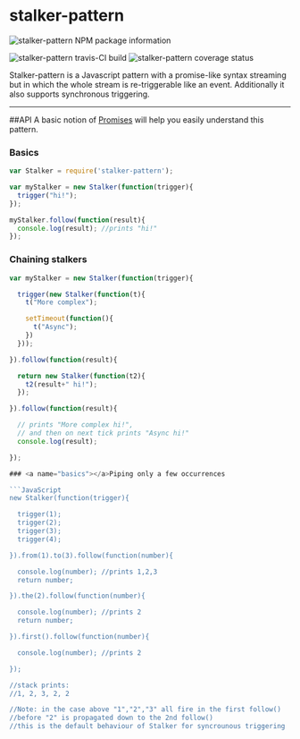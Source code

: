 # stalker-pattern
![stalker-pattern NPM package information](https://nodei.co/npm/stalker-pattern.png "stalker-pattern NPM package information")

![stalker-pattern travis-CI build](https://travis-ci.org/carlosouro/stalker-pattern.svg "stalker-pattern travis-CI build") ![stalker-pattern coverage status](https://coveralls.io/repos/github/carlosouro/stalker-pattern/badge.svg?branch=master "stalker-pattern coverage status")

Stalker-pattern is a Javascript pattern with a promise-like syntax streaming but in which the whole stream is re-triggerable like an event. Additionally it also supports synchronous triggering.

---
##API
A basic notion of [Promises](https://developer.mozilla.org/en-US/docs/Web/JavaScript/Reference/Global_Objects/Promise) will help you easily understand this pattern.

### <a name="basics"></a>Basics

```JavaScript
var Stalker = require('stalker-pattern');

var myStalker = new Stalker(function(trigger){
  trigger("hi!");
});

myStalker.follow(function(result){
  console.log(result); //prints "hi!"
});

```


### <a name="basics"></a>Chaining stalkers

```JavaScript
var myStalker = new Stalker(function(trigger){

  trigger(new Stalker(function(t){
    t("More complex");

    setTimeout(function(){
      t("Async");
    })
  }));

}).follow(function(result){

  return new Stalker(function(t2){
    t2(result+" hi!");
  });

}).follow(function(result){

  // prints "More complex hi!",
  // and then on next tick prints "Async hi!"
  console.log(result);

});

### <a name="basics"></a>Piping only a few occurrences

```JavaScript
new Stalker(function(trigger){

  trigger(1);
  trigger(2);
  trigger(3);
  trigger(4);

}).from(1).to(3).follow(function(number){

  console.log(number); //prints 1,2,3
  return number;

}).the(2).follow(function(number){

  console.log(number); //prints 2
  return number;

}).first().follow(function(number){

  console.log(number); //prints 2

});

//stack prints:
//1, 2, 3, 2, 2

//Note: in the case above "1","2","3" all fire in the first follow()
//before "2" is propagated down to the 2nd follow()
//this is the default behaviour of Stalker for syncrounous triggering

```